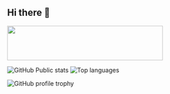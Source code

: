 ## Hi there 👋

<!--
**NikolaRusakov/NikolaRusakov** is a ✨ _special_ ✨ repository because its `README.md` (this file) appears on your GitHub profile.

Here are some ideas to get you started:

- 🔭 I’m currently working on ...
- 🌱 I’m currently learning ...
- 👯 I’m looking to collaborate on ...
- 🤔 I’m looking for help with ...
- 💬 Ask me about ...
- 📫 How to reach me: ...
- 😄 Pronouns: ...
- ⚡ Fun fact: ...
-->

<a href="https://codetrace.com/users/NikolaRusakov"><img src="https://codetrace.com/widget/NikolaRusakov" width="360" height="80" /></a>

![GitHub Public stats](https://github-readme-stats.vercel.app/api?username=NikolaRusakov&show=commits,reviews,prs_merged_percentage&show_icons=true&include_all_commits=true&theme=transparent)
![Top languages](https://github-readme-stats.vercel.app/api/top-langs/?username=NikolaRusakov&size_weight=0.5&count_weight=0.5&langs_count=4&theme=transparent)

![GitHub profile trophy](https://github-profile-trophy.vercel.app/?username=NikolaRusakov&row=1&column=5&margin-w=6)

<!-- > [!NOTE]
> Useful information that users should know, even when skimming content.

> [!TIP]
> Helpful advice for doing things better or more easily.

> [!IMPORTANT]
> Key information users need to know to achieve their goal.

> [!WARNING]
> Urgent info that needs immediate user attention to avoid problems.

> [!CAUTION]
> Advises about risks or negative outcomes of certain actions -->